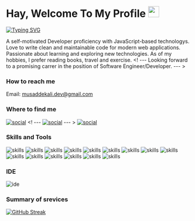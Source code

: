 # Hay, Welcome To My Profile <img width="30" style="max-width: 100%" src="https://camo.githubusercontent.com/e8e7b06ecf583bc040eb60e44eb5b8e0ecc5421320a92929ce21522dbc34c891/68747470733a2f2f6d656469612e67697068792e636f6d2f6d656469612f6876524a434c467a6361737252346961377a2f67697068792e676966"/>

<!-- typing effect  -->
[![Typing SVG](https://readme-typing-svg.herokuapp.com?size=24&duration=4000&center=true&lines=2%2B+years+of+coding+experience;React+Developer;Front+End+Web+Developer)](https://git.io/typing-svg)
<!-- end typing effect  -->

A self-motivated Developer proficiency with JavaScript-based technologys. Love to write clean and maintainable code for modern web applications. Passionate about learning and exploring new technologies. As of my hobbies, I prefer reading books, travel and exercise.
<! --- Looking forward to a promising carrer in the position of Software Engineer/Developer.  --- >

### How to reach me
Email:  musaddekali.dev@gmail.com

### Where to find me

[![social](https://img.shields.io/badge/Facebook-1877F2?style=for-the-badge&logo=facebook&logoColor=white)](https://facebook.com/musaddekali.dev)
<! --- [![social](https://img.shields.io/badge/Twitter-1DA1F2?style=for-the-badge&logo=twitter&logoColor=white)](https://twitter.com/musaddekali.dev) --- >
[![social](https://img.shields.io/badge/LinkedIn-0077B5?style=for-the-badge&logo=linkedin&logoColor=white)](https://www.linkedin.com/in/musaddekalidev/)


### Skills and Tools
![skills](https://img.shields.io/badge/React-20232A?style=for-the-badge&logo=react&logoColor=61DAFB)
![skills](https://img.shields.io/badge/React_Router-CA4245?style=for-the-badge&logo=react-router&logoColor=white)
![skills](https://img.shields.io/badge/JavaScript-323330?style=for-the-badge&logo=javascript&logoColor=F7DF1E)
![skills](https://img.shields.io/badge/firebase-ffca28?style=for-the-badge&logo=firebase&logoColor=black)
![skills](https://img.shields.io/badge/Git-F05032?style=for-the-badge&logo=git&logoColor=white)
![skills](https://img.shields.io/badge/GitHub-100000?style=for-the-badge&logo=github&logoColor=white)
![skills](https://img.shields.io/badge/npm-CB3837?style=for-the-badge&logo=npm&logoColor=white)
![skills](https://img.shields.io/badge/HTML5-E34F26?style=for-the-badge&logo=html5&logoColor=white)
![skills](https://img.shields.io/badge/CSS3-1572B6?style=for-the-badge&logo=css3&logoColor=white)
![skills](https://img.shields.io/badge/Sass-CC6699?style=for-the-badge&logo=sass&logoColor=white)
![skills](https://img.shields.io/badge/Bootstrap-563D7C?style=for-the-badge&logo=bootstrap&logoColor=white)
![skills](https://img.shields.io/badge/Material--UI-0081CB?style=for-the-badge&logo=material-ui&logoColor=white)
![skills](https://img.shields.io/badge/Webpack-8DD6F9?style=for-the-badge&logo=Webpack&logoColor=white)
![skills](https://img.shields.io/badge/styled--components-DB7093?style=for-the-badge&logo=styled-components&logoColor=white)
![skills](https://img.shields.io/badge/jQuery-0769AD?style=for-the-badge&logo=jquery&logoColor=white)

### IDE
![ide](https://img.shields.io/badge/Visual_Studio-5C2D91?style=for-the-badge&logo=visual%20studio&logoColor=white)

### Summary of srevices
<!---  card   --->

[![GitHub Streak](https://github-readme-streak-stats.herokuapp.com?user=musaddekali&theme=dark&date_format=j%20M%5B%20Y%5D)](https://git.io/streak-stats)
